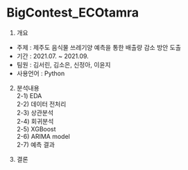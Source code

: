 # BigContest_ECOtamra

1. 개요
* 주제 : 제주도 음식물 쓰레기양 예측을 통한 배출량 감소 방안 도출
* 기간 : 2021.07. ~ 2021.09.
* 팀원 : 김서린, 김소은, 신정아, 이윤지
* 사용언어 : Python

2. 분석내용  
2-1) EDA  
2-2) 데이터 전처리  
2-3) 상관분석  
2-4) 회귀분석  
2-5) XGBoost  
2-6) ARIMA model  
2-7) 예측 결과  

3. 결론

